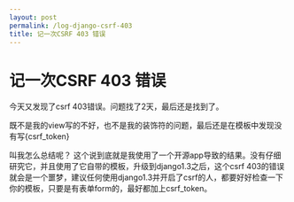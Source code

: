 ```yaml
---
layout: post
permalink: /log-django-csrf-403
title: 记一次CSRF 403 错误
---
```


# 记一次CSRF 403 错误 #


今天又发现了csrf 403错误。问题找了2天，最后还是找到了。

既不是我的view写的不好，也不是我的装饰符的问题，最后还是在模板中发现没有写{csrf_token}

叫我怎么总结呢？ 这个说到底就是我使用了一个开源app导致的结果。没有仔细研究它，并且使用了它自带的模板，升级到django1.3之后，这个csrf 403的错误就会是一个噩梦，建议任何使用django1.3并开启了csrf的人，都要好好检查一下你的模板，只要是有表单form的，最好都加上csrf_token。